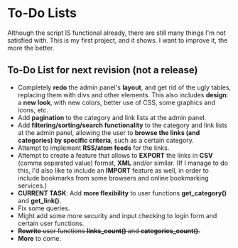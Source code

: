 # To-Do Lists #

Although the script IS functional already, there are still many things I'm not satisfied with.  This is my first project, and it shows.  I want to improve it, the more the better.


## To-Do List for next revision (not a release) ##

  * Completely **redo** the admin panel's **layout**, and get rid of the ugly tables, replacing them with divs and other elements.  This also includes **design**: a **new look**, with new colors, better use of CSS, some graphics and icons, etc.
  * Add **pagination** to the category and link lists at the admin panel.
  * Add **filtering/sorting/search functionality** to the category and link lists at the admin panel, allowing the user to **browse the links (and categories) by specific criteria**, such as a certain category.
  * Attempt to implement **RSS/atom feeds** for the links.
  * Attempt to create a feature that allows to **EXPORT** the links in **CSV** (comma separated value) format, **XML** and/or similar.  (If I manage to do this, I'd also like to include an **IMPORT** feature as well, in order to include bookmarks from some browsers and online bookmarking services.)
  * **CURRENT TASK**: Add **more flexibility** to user functions **get\_category()** and **get\_link()**.
  * Fix some queries.
  * Might add some more security and input checking to login form and certain user functions.
  * ~~**Rewrite** user functions **links\_count()** and **categories\_count()**.~~
  * **More** to come.
